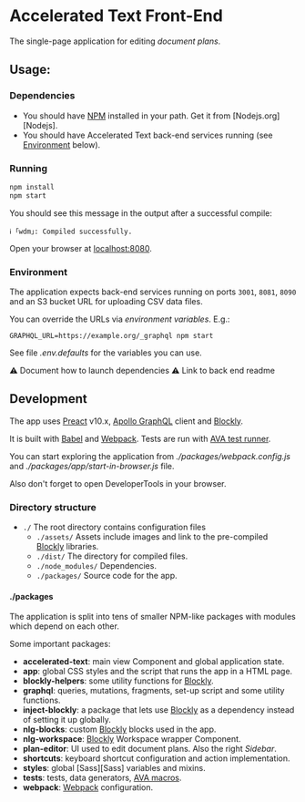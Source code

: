 # Accelerated Text Front-End

The single-page application for editing _document plans_.

## Usage:

### Dependencies

* You should have [NPM][NPM] installed in your path. Get it from [Nodejs.org][Nodejs].
* You should have Accelerated Text back-end services running (see [Environment](#Environment) below).

### Running

```bash
npm install
npm start
```

You should see this message in the output after a successful compile:

```
ℹ ｢wdm｣: Compiled successfully.
```

Open your browser at [localhost:8080](http://localhost:8080/).

### Environment

The application expects back-end services running on ports `3001`, `8081`, `8090` and an S3 bucket URL for uploading CSV data files.

You can override the URLs via _environment variables_. E.g.:

```
GRAPHQL_URL=https://example.org/_graphql npm start
```

See file _.env.defaults_ for the variables you can use.

⚠️ Document how to launch dependencies
⚠️ Link to back end readme

##  Development

The app uses [Preact][Preact] v10.x, [Apollo GraphQL][Apollo] client and [Blockly][Blockly].

It is built with [Babel][Babel] and [Webpack][Webpack]. Tests are run with [AVA test runner][AVA].

You can start exploring the application from _./packages/webpack.config.js_ and _./packages/app/start-in-browser.js_ file.

Also don't forget to open DeveloperTools in your browser.

### Directory structure

* `./`  The root directory contains configuration files
    * `./assets/`       Assets include images and link to the pre-compiled [Blockly][Blockly] libraries.
    * `./dist/`         The directory for compiled files.
    * `./node_modules/` Dependencies.
    * `./packages/`     Source code for the app.

#### ./packages

The application is split into tens of smaller NPM-like packages with modules which depend on each other.

Some important packages:

* **accelerated-text**:     main view Component and global application state.
* **app**:                  global CSS styles and the script that runs the app in a HTML page.
* **blockly-helpers**:      some utility functions for [Blockly][Blockly].
* **graphql**:              queries, mutations, fragments, set-up script and some utility functions.
* **inject-blockly**:       a package that lets use [Blockly][Blockly] as a dependency instead of setting it up globally.
* **nlg-blocks**:           custom [Blockly][Blockly] blocks used in the app.
* **nlg-workspace**:        [Blockly][Blockly] Workspace wrapper Component.
* **plan-editor**:          UI used to edit document plans. Also the right _Sidebar_.
* **shortcuts**:            keyboard shortcut configuration and action implementation.
* **styles**:               global [Sass][Sass] variables and mixins.
* **tests**:                tests, data generators, [AVA macros][AVA_Macros].
* **webpack**:              [Webpack][Webpack] configuration.








[AVA]:          https://github.com/avajs/ava
[AVA_Macros]:   https://github.com/avajs/ava/blob/master/docs/01-writing-tests.md#reusing-test-logic-through-macros
[Apollo]:       https://www.apollographql.com/docs/react/
[Babel]:        https://babeljs.io/
[Blockly]:      https://developers.google.com/blockly/
[Node]:         https://nodejs.org/
[NPM]:          https://www.npmjs.com/
[Preact]:       https://preactjs.com/
[Webpack]:      https://webpack.js.org/
